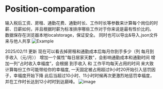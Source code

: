 # Position-comparation
输入税后工资、房租、通勤花费、通勤时长、工作时长等参数来计算每个岗位的时薪、日薪如何，并且根据时薪为标准排序哪些工作对于你来说是最有性价比的。
数据保存在浏览器本地localstorage，保证安全。
同时也可以导出&导入.json文件来与他人共享
![Example](https://github.com/user-attachments/assets/b04c50f5-d76e-493c-9664-d392de103e85)

2025/02/11 更新
现在可以看去掉房租和通勤成本后每月你到手多少（列 每月到手收入（元/月））
增加一个属性"每日居家天数"，会影响通勤成本和通勤时间
增加一列“占时收入幸福度”，会根据 到手收入 和 工作平均每天占用的时间 来大致计算每份工作可能带给你的幸福度,
一天固定被占用超过9小时20开始引入惩罚因子，幸福度开始下降
此后当超过10小时、11小时时候再次更激烈地惩罚幸福度，并在工作时长达到12小时时到达巅峰。
![image](https://github.com/user-attachments/assets/818aa4ec-d987-4024-83be-685eb0d7b159)
